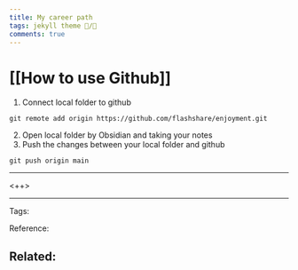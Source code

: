 ```yaml
---
title: My career path
tags: jekyll theme 📝️/🌱
comments: true
---
```


# [[How to use Github]]
1. Connect local folder to github 
```
git remote add origin https://github.com/flashshare/enjoyment.git
```

2. Open local folder by Obsidian and taking your notes
3. Push the changes between your local folder and github 
```
git push origin main
```
---

<++>

---
Tags: 

Reference:

Related:
- 